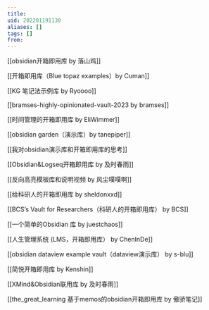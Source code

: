 ```yaml
---
title: 
uid: 202201191130
aliases: []
tags: []
from: 
---
```

[[obsidian开箱即用库 by 落山鸡]]

[[开箱即用库（Blue topaz examples）by Cuman]]

[[KG 笔记法示例库 by Ryoooo]]

[[bramses-highly-opinionated-vault-2023 by bramses]]

[[时间管理的开箱即用库  by EliWimmer]]

[[obsidian garden（演示库）by tanepiper]]

[[我对obsidian演示库和开箱即用库的思考]]

[[Obsidian&Logseq开箱即用库 by  及时春雨]]

[[反向高亮模板库和说明视频 by 风尘噗噗啊]]

[[给科研人的开箱即用库 by sheldonxxd]]

[[BCS’s Vault for Researchers（科研人的开箱即用库） by BCS]]

[[一个简单的Obsidian 库 by juestchaos]]

[[人生管理系统 (LMS，开箱即用库） by ChenInDe]]

[[obsidian dataview example vault（dataview演示库） by s-blu]]

[[简悦开箱即用库 by Kenshin]]

[[XMind&Obsidian联用库 by 及时春雨]]

[[the_great_learning 基于memos的obsidian开箱即用库 by  傲骄笔记]]